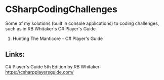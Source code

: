 # CSharpCodingChallenges
Some of my solutions (built in console applications) to coding challenges, such as in RB Whitaker's C# Player's Guide

001. Hunting The Manticore - C# Player's Guide

## Links:
C# Player's Guide 5th Edition by RB Whitaker- https://csharpplayersguide.com/
